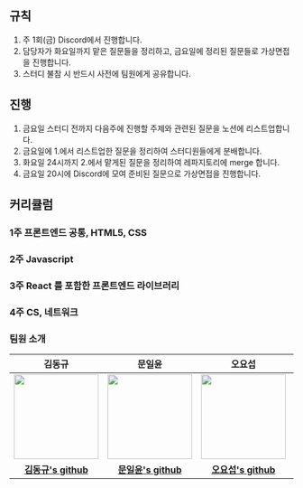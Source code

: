 ## 규칙

1. 주 1회(금) Discord에서 진행합니다.
2. 담당자가 화요일까지 맡은 질문들을 정리하고, 금요일에 정리된 질문들로 가상면접을 진행합니다. 
3. 스터디 불참 시 반드시 사전에 팀원에게 공유합니다. 

## 진행

1. 금요일 스터디 전까지 다음주에 진행할 주제와 관련된 질문을 노션에 리스트업합니다.
2. 금요일에 1.에서 리스트업한 질문을 정리하여 스터디원들에게 분배합니다.
3. 화요일 24시까지 2.에서 맡게된 질문을 정리하여 레파지토리에 merge 합니다.
4. 금요일 20시에 Discord에 모여 준비된 질문으로 가상면접을 진행합니다.

## 커리큘럼

### 1주 프론트엔드 공통, HTML5, CSS

### 2주 Javascript

### 3주 React 를 포함한 프론트엔드 라이브러리

### 4주 CS, 네트워크

### **팀원 소개**

<div align="center">

| 김동규 | 문일윤 | 오요섭 | 오현재 | 조규성 | 조윤희 |
| :---: | :---: | :---: | :---: | :---: | :---: |
| <img src="https://github.com/p-c-w/universe/assets/86090355/29941c7f-ac9b-4569-afd3-b87c7b04cbcf" style="width: 150px"> | <img src="https://placehold.co/150x150" style="width: 150px"> | <img src="https://placehold.co/150x150" style="width: 150px"> | <img src="https://github.com/pre-onboarding-team-6/.github/assets/86090355/d5949e17-45a2-4f29-b7a1-c6ce2ad030c5" style="width: 150px"> | <img src="https://github.com/pre-onboarding-team-6/.github/assets/86090355/a72357cc-dbdb-4e3d-a5d5-7d7c53c086cd" style="width: 150px"> | <img src="https://placehold.co/150x150" style="width: 150px"> |
| **[김동규's github](https://github.com/5kdk)** | **[문일윤's github](https://github.com/iym1511)** | **[오요섭's github](https://github.com/OHYOSUP)** | **[오현재's github](https://github.com/hangooksaram)** | **[조규성's github](https://github.com/operat04)** | **[조윤희's github](https://github.com/YUNH7)** |

</div>
